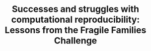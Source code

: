 ---
title: "Successes and struggles with computational reproducibility: Lessons from the Fragile Families Challenge"
collection: publications
permalink: /publication/ffc-computational-reproducibility
paperurl: 'http://dliu18.github.io/files/papers/computational_reproducibility_socius_arxiv.pdf'
citation: 'Liu, D., & Salganik, M. (2019, March 15). <b>Successes and struggles with computational reproducibility: Lessons from the Fragile Families Challenge.</b> https://doi.org/10.31235/osf.io/g3pdb'
---